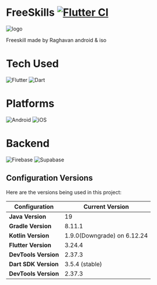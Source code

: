 # **FreeSkills** [![Flutter CI](https://github.com/Raghavan2005/freeskills_flutter_android_iso/actions/workflows/FlutterCI.yml/badge.svg?branch=main)](https://github.com/Raghavan2005/freeskills_flutter_android_iso/actions/workflows/FlutterCI.yml)

![logo](https://github.com/Raghavan2005/freeskills_flutter_android_iso/assets/78393373/b5863d9c-979a-465c-8b74-5cd7dcd3c9bd)


Freeskill made by Raghavan android & iso


# **Tech Used**
![Flutter](https://img.shields.io/badge/Flutter-%2302569B.svg?style=for-the-badge&logo=Flutter&logoColor=white) ![Dart](https://img.shields.io/badge/dart-%230175C2.svg?style=for-the-badge&logo=dart&logoColor=white)


# **Platforms**
![Android](https://img.shields.io/badge/Android-3DDC84?style=for-the-badge&logo=android&logoColor=white) ![iOS](https://img.shields.io/badge/iOS-000000?style=for-the-badge&logo=ios&logoColor=white)

# **Backend**
![Firebase](https://img.shields.io/badge/firebase-a08021?style=for-the-badge&logo=firebase&logoColor=ffcd34)  ![Supabase](https://img.shields.io/badge/Supabase-3ECF8E?style=for-the-badge&logo=supabase&logoColor=white)

## Configuration Versions

Here are the versions being used in this project:

| **Configuration**    | **Current Version**         |
|----------------------|-----------------------------|
| **Java Version**     | 19                          |
| **Gradle Version**   | 8.11.1                      |
| **Kotlin Version**   | 1.9.0(Downgrade) on 6.12.24 |
| **Flutter Version**  | 3.24.4                      |
| **DevTools Version** | 2.37.3                      |
| **Dart SDK Version** | 3.5.4 (stable)              |
| **DevTools Version** | 2.37.3                      |
